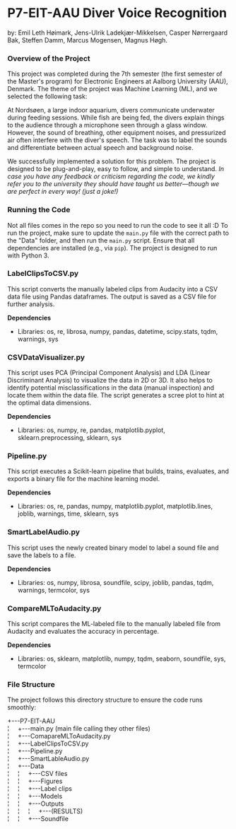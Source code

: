 # P7-EIT-AAU Diver Voice Recognition
by: Emil Leth Høimark, Jens-Ulrik Ladekjær-Mikkelsen, Casper Nørrergaard Bak, Steffen Damm, Marcus Mogensen, Magnus Høgh.
### Overview of the Project

This project was completed during the 7th semester (the first semester of the Master's program) for Electronic Engineers at Aalborg University (AAU), Denmark. The theme of the project was Machine Learning (ML), and we selected the following task:

At Nordsøen, a large indoor aquarium, divers communicate underwater during feeding sessions. While fish are being fed, the divers explain things to the audience through a microphone seen through a glass window. However, the sound of breathing, other equipment noises, and pressurized air often interfere with the diver's speech. The task was to label the sounds and differentiate between actual speech and background noise.

We successfully implemented a solution for this problem. The project is designed to be plug-and-play, easy to follow, and simple to understand. *In case you have any feedback or criticism regarding the code, we kindly refer you to the university they should have taught us better—though we are perfect in every way! (just a joke!)*

### Running the Code

Not all files comes in the repo so you need to run the code to see it all :D
To run the project, make sure to update the `main.py` file with the correct path to the "Data" folder, and then run the `main.py` script. Ensure that all dependencies are installed (e.g., via `pip`). The project is designed to run with Python 3.

### LabelClipsToCSV.py

This script converts the manually labeled clips from Audacity into a CSV data file using Pandas dataframes. The output is saved as a CSV file for further analysis.

**Dependencies**  
- Libraries: os, re, librosa, numpy, pandas, datetime, scipy.stats, tqdm, warnings, sys

### CSVDataVisualizer.py

This script uses PCA (Principal Component Analysis) and LDA (Linear Discriminant Analysis) to visualize the data in 2D or 3D. It also helps to identify potential misclassifications in the data (manual inspection) and locate them within the data file. The script generates a scree plot to hint at the optimal data dimensions.

**Dependencies**  
- Libraries: os, numpy, re, pandas, matplotlib.pyplot, sklearn.preprocessing, sklearn, sys

### Pipeline.py

This script executes a Scikit-learn pipeline that builds, trains, evaluates, and exports a binary file for the machine learning model. 

**Dependencies**  
- Libraries: os, re, pandas, numpy, matplotlib.pyplot, matplotlib.lines, joblib, warnings, time, sklearn, sys

### SmartLabelAudio.py

This script uses the newly created binary model to label a sound file and save the labels to a file.

**Dependencies**  
- Libraries: os, numpy, librosa, soundfile, scipy, joblib, pandas, tqdm, warnings, termcolor, sys

### CompareMLToAudacity.py

This script compares the ML-labeled file to the manually labeled file from Audacity and evaluates the accuracy in percentage.

**Dependencies**  
- Libraries: os, sklearn, matplotlib, numpy, tqdm, seaborn, soundfile, sys, termcolor

### File Structure

The project follows this directory structure to ensure the code runs smoothly:



+---P7-EIT-AAU<br />
¦&nbsp;&nbsp;&nbsp;&nbsp;&nbsp;+---main.py (main file calling they other files)<br />
¦&nbsp;&nbsp;&nbsp;&nbsp;&nbsp;+---ComapareMLToAudacity.py<br />
¦&nbsp;&nbsp;&nbsp;&nbsp;&nbsp;+---LabelClipsToCSV.py<br />
¦&nbsp;&nbsp;&nbsp;&nbsp;&nbsp;+---Pipeline.py<br />
¦&nbsp;&nbsp;&nbsp;&nbsp;&nbsp;+---SmartLableAudio.py<br />
¦&nbsp;&nbsp;&nbsp;&nbsp;&nbsp;+---Data<br />
¦&nbsp;&nbsp;&nbsp;&nbsp;&nbsp;¦&nbsp;&nbsp;&nbsp;&nbsp;&nbsp;+---CSV files<br />
¦&nbsp;&nbsp;&nbsp;&nbsp;&nbsp;¦&nbsp;&nbsp;&nbsp;&nbsp;&nbsp;+---Figures<br />
¦&nbsp;&nbsp;&nbsp;&nbsp;&nbsp;¦&nbsp;&nbsp;&nbsp;&nbsp;&nbsp;+---Label clips<br />
¦&nbsp;&nbsp;&nbsp;&nbsp;&nbsp;¦&nbsp;&nbsp;&nbsp;&nbsp;&nbsp;+---Models<br />
¦&nbsp;&nbsp;&nbsp;&nbsp;&nbsp;¦&nbsp;&nbsp;&nbsp;&nbsp;&nbsp;+---Outputs<br />
¦&nbsp;&nbsp;&nbsp;&nbsp;&nbsp;¦&nbsp;&nbsp;&nbsp;&nbsp;&nbsp;¦&nbsp;&nbsp;&nbsp;&nbsp;&nbsp;+---(RESULTS)<br />
¦&nbsp;&nbsp;&nbsp;&nbsp;&nbsp;¦&nbsp;&nbsp;&nbsp;&nbsp;&nbsp;+---Soundfile<br />
